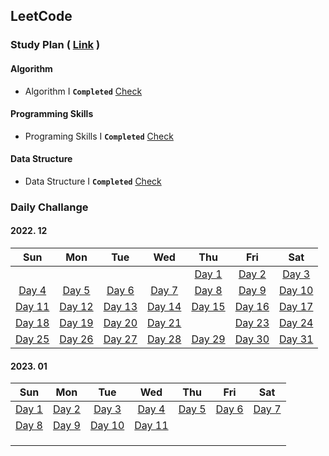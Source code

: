 ## LeetCode



### Study Plan ( [Link](https://leetcode.com/study-plan/) )

#### Algorithm

- Algorithm I **`Completed`** [Check](./Algorithm)

#### Programming Skills

- Programing Skills I **`Completed`** [Check](./ProgrammingSkills)

#### Data Structure

- Data Structure I **`Completed`** [Check](./DataStructure)



### Daily Challange

#### 2022. 12

|                  Sun                  |                  Mon                  |                  Tue                  |                  Wed                  |                  Thu                  |                 Fri                  |                  Sat                  |
| :-----------------------------------: | :-----------------------------------: | :-----------------------------------: | :-----------------------------------: | :-----------------------------------: | :----------------------------------: | :-----------------------------------: |
|                                       |                                       |                                       |                                       | [Day 1](./Problems/leetcode_1704.md)  | [Day 2](./Problems/leetcode_1657.md) |  [Day 3](./Problems/leetcode_451.md)  |
| [Day 4](./Problems/leetcode_2256.md)  |  [Day 5](./Problems/leetcode_876.md)  |  [Day 6](./Problems/leetcode_328.md)  |  [Day 7](./Problems/leetcode_938.md)  |  [Day 8](./Problems/leetcode_872.md)  | [Day 9](./Problems/leetcode_1026.md) | [Day 10](./Problems/leetcode_1339.md) |
| [Day 11](./Problems/leetcode_124.md)  |  [Day 12](./Problems/leetcode_70.md)  | [Day 13](./Problems/leetcode_931.md)  | [Day 14](./Problems/leetcode_198.md)  | [Day 15](./Problems/leetcode_1143.md) | [Day 16](./Problems/leetcode_232.md) | [Day 17](./Problems/leetcode_150.md)  |
| [Day 18](./Problems/leetcode_739.md)  | [Day 19](./Problems/leetcode_1971.md) | [Day 20](./Problems/leetcode_841.md)  | [Day 21](./Problems/leetcode_886.md)  |                                       | [Day 23](./Problems/leetcode_309.md) | [Day 24](./Problems/leetcode_790.md)  |
| [Day 25](./Problems/leetcode_2389.md) |  [Day 26](./Problems/leetcode_55.md)  | [Day 27](./Problems/leetcode_2279.md) | [Day 28](./Problems/leetcode_1962.md) | [Day 29](./Problems/leetcode_1834.md) | [Day 30](./Problems/leetcode_797.md) | [Day 31](./Problems/leetcode_980.md)  |

#### 2023. 01

|                 Sun                 |                 Mon                 |                 Tue                  |                  Wed                  |                 Thu                 |                 Fri                  |                 Sat                 |
| :---------------------------------: | :---------------------------------: | :----------------------------------: | :-----------------------------------: | :---------------------------------: | :----------------------------------: | :---------------------------------: |
| [Day 1](./Problems/leetcode_290.md) | [Day 2](./Problems/leetcode_520.md) | [Day 3](./Problems/leetcode_944.md)  | [Day 4](./Problems/leetcode_2244.md)  | [Day 5](./Problems/leetcode_452.md) | [Day 6](./Problems/leetcode_1833.md) | [Day 7](./Problems/leetcode_134.md) |
| [Day 8](./Problems/leetcode_149.md) | [Day 9](./Problems/leetcode_144.md) | [Day 10](./Problems/leetcode_100.md) | [Day 11](./Problems/leetcode_1443.md) |                                     |                                      |                                     |
|                                     |                                     |                                      |                                       |                                     |                                      |                                     |
|                                     |                                     |                                      |                                       |                                     |                                      |                                     |
|                                     |                                     |                                      |                                       |                                     |                                      |                                     |


